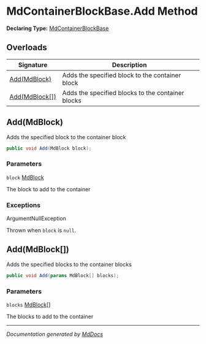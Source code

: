 ﻿# MdContainerBlockBase.Add Method

**Declaring Type:** [MdContainerBlockBase](../index.md)

## Overloads

| Signature                       | Description                                       |
| ------------------------------- | ------------------------------------------------- |
| [Add(MdBlock)](#addmdblock)     | Adds the specified block to the container block   |
| [Add(MdBlock\[\])](#addmdblock) | Adds the specified blocks to the container blocks |

## Add(MdBlock)

Adds the specified block to the container block

```csharp
public void Add(MdBlock block);
```

### Parameters

`block`  [MdBlock](../../MdBlock/index.md)

The block to add to the container

### Exceptions

ArgumentNullException

Thrown when `block` is `null`.

## Add(MdBlock\[\])

Adds the specified blocks to the container blocks

```csharp
public void Add(params MdBlock[] blocks);
```

### Parameters

`blocks`  [MdBlock](../../MdBlock/index.md)\[\]

The blocks to add to the container

___

*Documentation generated by [MdDocs](https://github.com/ap0llo/mddocs)*
